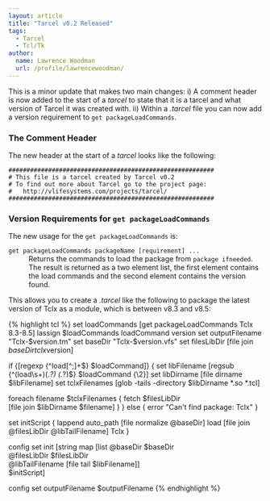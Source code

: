 ```yaml
---
layout: article
title: "Tarcel v0.2 Released"
tags:
  - Tarcel
  - Tcl/Tk
author:
  name: Lawrence Woodman
  url: /profile/lawrencewoodman/
---
```

This is a minor update that makes two main changes: i) A comment header is now added to the start of a _tarcel_ to state that it is a tarcel and what version of Tarcel it was created with.  ii) Within a _.tarcel_ file you can now add a version requirement to `get packageLoadCommands`.

### The Comment Header ###
The new header at the start of a _tarcel_ looks like the following:

    #########################################################
    # This file is a tarcel created by Tarcel v0.2
    # To find out more about Tarcel go to the project page:
    #   http://vlifesystems.com/projects/tarcel/
    #########################################################

### Version Requirements for `get packageLoadCommands` ###
The new usage for the `get packageLoadCommands` is:

<dl>
  <dt><code>get packageLoadCommands packageName [requirement] ...</code></dt>
  <dd>Returns the commands to load the package from <code>package ifneeded</code>. The result is returned as a two element list, the first element contains the load commands and the second element contains the version found.</dd>
</dl>

This allows you to create a _.tarcel_ like the following to package the latest version of Tclx as a module, which is between v8.3 and v8.5:

{% highlight tcl %}
set loadCommands [get packageLoadCommands Tclx 8.3-8.5]
lassign $loadCommands loadCommand version
set outputFilename "Tclx-$version.tm"
set baseDir "Tclx-$version.vfs"
set filesLibDir [file join $baseDir tclx$version]


if {[regexp {^load[^;]+$} $loadCommand]} {
  set libFilename [regsub {^(load\s+)(.*?) (.*?)$} $loadCommand {\2}]
  set libDirname [file dirname $libFilename]
  set tclxFilenames [glob -tails -directory $libDirname *.so *.tcl]

  foreach filename $tclxFilenames {
    fetch $filesLibDir \
          [file join $libDirname $filename]
  }
} else {
  error "Can't find package: Tclx"
}

set initScript {
  lappend auto_path [file normalize @baseDir]
  load [file join @filesLibDir @libTailFilename] Tclx
}

config set init [string map [list @baseDir $baseDir \
                                  @filesLibDir $filesLibDir \
                                  @libTailFilename [file tail $libFilename]] \
                            $initScript]

config set outputFilename $outputFilename
{% endhighlight %}
